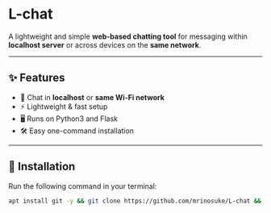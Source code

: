 # L-chat

A lightweight and simple **web-based chatting tool** for messaging within **localhost server** or across devices on the **same network**.

---

## ✨ Features
- 📡 Chat in **localhost** or **same Wi-Fi network**  
- ⚡ Lightweight & fast setup  
- 🖥️ Runs on Python3 and Flask  
- 🛠️ Easy one-command installation  

---

## 🚀 Installation

Run the following command in your terminal:

```bash
apt install git -y && git clone https://github.com/mrinosuke/L-chat && cd L-chat && chmod +x run.sh && clear && ./run.sh